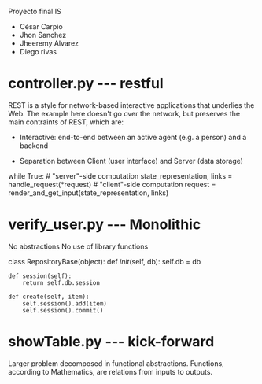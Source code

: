 Proyecto final IS 

* César Carpio
* Jhon Sanchez
* Jheeremy Alvarez
* Diego rivas




controller.py --- restful
=================

REST is a style for network-based interactive applications that underlies the Web. The example here doesn't go over the network, but preserves the main contraints of REST, which are:
* Interactive: end-to-end between an active agent (e.g. a person) and a backend

* Separation between Client (user interface) and Server (data storage)

while True:
    # "server"-side computation
    state_representation, links = handle_request(*request)
    # "client"-side computation
    request = render_and_get_input(state_representation, links)

verify_user.py --- Monolithic
=================

No abstractions
No use of library functions

class RepositoryBase(object):
    def _init_(self, db):
        self.db = db

    def session(self):
        return self.db.session

    def create(self, item):
        self.session().add(item)
        self.session().commit()
showTable.py --- kick-forward
=================
Larger problem decomposed in functional abstractions. Functions, according to Mathematics, are relations from inputs to outputs.

